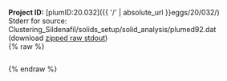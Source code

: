 **Project ID:** [plumID:20.032]({{ '/' | absolute_url }}eggs/20/032/)  
Stderr for source:  Clustering_Sildenafil/solids_setup/solid_analysis/plumed92.dat   
(download [zipped raw stdout](plumed92.dat.plumed.stdout.txt.zip))  
{% raw %}
<pre>
</pre>
{% endraw %}
